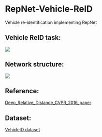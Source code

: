 # RepNet-Vehicle-ReID
Vehicle re-identification implementing RepNet
## Vehicle ReID task: </br>
![](https://github.com/CaptainEven/RepNet-Vehicle-ReID/blob/master/VehicleReIDTask.png)
## Network structure: </br>
![](https://github.com/CaptainEven/RepNet-Vehicle-ReID/blob/master/RepNet.png)
## Reference: </br>
[Deep_Relative_Distance_CVPR_2016_paper](https://www.cv-foundation.org/openaccess/content_cvpr_2016/papers/Liu_Deep_Relative_Distance_CVPR_2016_paper.pdf) </br>

## Dataset: </br>
[VehicleID dataset](https://pan.baidu.com/s/1JKOysKjrlgReuxZ2ONCmUQ) </br>
